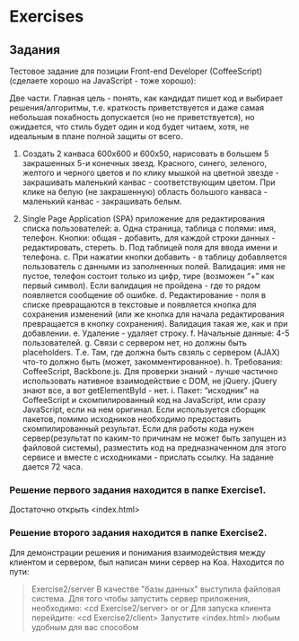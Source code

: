 # Exercises

## Задания
Тестовое задание для позиции Front-end Developer (CoffeeScript) (сделаете хорошо на JavaScript - тоже хорошо):

Две части. Главная цель - понять, как кандидат пишет код и выбирает решения/алгоритмы, т.е. краткость приветствуется и даже самая небольшая похабность допускается (но не приветствуется), 
но ожидается, что стиль будет один и код будет читаем, хотя, не идеальным в плане полной защиты от всего.
 
1. Создать 2 канваса 600x600 и 600x50, нарисовать в большем 5 закрашенных 5-и конечных звезд. Красного, синего, зеленого, желтого и черного цветов и по клику мышкой на цветной звезде - 
закрашивать маленький канвас - соответствующим цветом. При клике на белую (не закрашенную) область большого канваса - маленький канвас - закрашивать белым.

2. Single Page Application (SPA) приложение для редактирования списка пользователей:
a. Одна страница, таблица с полями: имя, телефон. Кнопки: общая - добавить, для каждой строки данных - редактировать, стереть.
b. Под таблицей поля для ввода имени и телефона.
c. При нажатии кнопки добавить - в таблицу добавляется пользователь с данными из заполненных полей. Валидация: имя не пустое, телефон состоит только из цифр, тире (возможен “+” как первый символ). 
Если валидация не пройдена - где то рядом появляется сообщение об ошибке.
d. Редактирование - поля в списке превращаются в текстовые и появляется кнопка для сохранения изменений (или же кнопка для начала редактирования превращается в кнопку сохранения). Валидация такая же, 
как и при добавлении.
e. Удаление - удаляет строку.
f. Начальные данные: 4-5 пользователей.
g. Связи с сервером нет, но должны быть placeholders. Т.е. Там, где должна быть свзяль с сервером (AJAX) что-то должно быть (может, закомментированное).
h. Требования: CoffeeScript, Backbone.js. Для проверки знаний - лучше частично использовать нативное взаимодействие с DOM, не jQuery. jQuery знают все, а вот getElementById - нет.
i. Пакет: “исходник” на CoffeeScript и скомпилированный код на JavaScript, или сразу JavaScript, если на нем оригинал.
Если используется сборщик пакетов, помимо исходников необходимо предоставить скомпилированный результат. Если для работы кода нужен сервер(результат по каким-то причинам не может быть запущен из файловой системы), 
разместить код на предназначенном для этого сервисе и вместе с исходниками - прислать ссылку. 
На задание дается 72 часа.

### Решение первого задания находится в папке Exercise1.
Достаточно открыть <index.html>

### Решение второго задания находится в папке Exercise2.
Для демонстрации решения и понимания взаимодействия между клиентом и сервером, был написан мини сервер на Koa. Находится по пути:
> Exercise2/server
В качестве "базы данных" выступила файловая система.
Для того чтобы запустить сервер приложения, необходимо:
> <cd Exercise2/server>
> <npm install> or <yarn>
> <yarn start> or <npm run start>
Для запуска клиента перейдите:
> <cd Exercise2/client>
Запустите <index.html> любым удобным для вас способом
